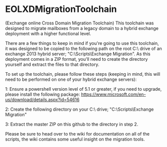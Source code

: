 # EOLXDMigrationToolchain
(Exchange online Cross Domain Migration Toolchain)
This toolchain was designed to migrate mailboxes from a legacy domain to a hybrid exchange deployment with a higher functional level.

There are a few things to keep in mind if you're going to use this toolchain, it was designed to be copied to the following path on the root C:\ drive of an exchange 2013 hybrid server; "C:\Scripts\Exchange Migration".
As this deployment comes in a ZIP format, you'll need to create the directory yourself and extract the files to that directory.

To set up the toolchain, please follow these steps (keeping in mind, this will need to be performed on one of your hybrid exchange servers):

1:  Ensure a powershell version level of 5.1 or greater, if you need to upgrade, please install the following package: https://www.microsoft.com/en-us/download/details.aspx?id=54616
  
2:  Create the following directory on your C:\ drive; "C:\Scripts\Exchange Migration"

3:  Extract the master ZIP on this github to the directory in step 2.


Please be sure to head over to the wiki for documentation on all of the scripts, the wiki contains some useful insight on the migration tools.
